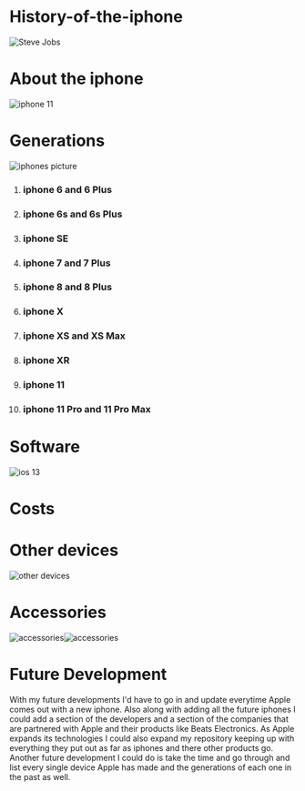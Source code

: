 # History-of-the-iphone
![Steve Jobs](https://i.dailymail.co.uk/i/pix/2011/10/06/article-2045852-0E3FF67400000578-745_634x381.jpg)
# About the iphone
![iphone 11](https://encrypted-tbn0.gstatic.com/images?q=tbn:ANd9GcRWSC3PAxXouiLQc304WHn3PgJzUpNXjQHG-tmhEyV-KVwVtSX_)
# Generations
![iphones picture](https://cdn.iphoneincanada.ca/wp-content/uploads/2019/10/iphone-comparison.png)
1. ### iphone 6 and 6 Plus
2. ### iphone 6s and 6s Plus
3. ### iphone SE
4. ### iphone 7 and 7 Plus
5. ### iphone 8 and 8 Plus
6. ### iphone X
7. ### iphone XS and XS Max
8. ### iphone XR
9. ### iphone 11
10. ### iphone 11 Pro and 11 Pro Max
# Software
![ios 13](https://cdn.macrumors.com/article-new/2019/06/test-iOS-13-800x465.jpg)
# Costs

# Other devices
![other devices](https://encrypted-tbn0.gstatic.com/images?q=tbn:ANd9GcS7f4V1WEShEMu3Tb9wKaPIkc8aYbjshthh94sR4Muemw-yACcL)
# Accessories
![accessories](https://cdn.wccftech.com/wp-content/uploads/2016/10/iPhone-accessories.png)![accessories](https://cdn.dribbble.com/users/129227/screenshots/5784159/app_accessories_2x.jpg)
# Future Development
With my future developments I'd have to go in and update everytime Apple comes out with a new iphone. Also along with adding all the future iphones I could add a section of the developers and a section of the companies that are partnered with Apple and their products like Beats Electronics. As Apple expands its technologies I could also expand my repository keeping up with everything they put out as far as iphones and there other products go. Another future development I could do is take the time and go through and list every single device Apple has made and the generations of each one in the past as well. 
